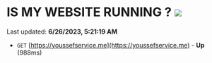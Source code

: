 # IS MY WEBSITE RUNNING ? [![](https://img.shields.io/static/v1?label=Sponsor&message=%E2%9D%A4&logo=GitHub&color=%23fe8e86)](https://github.com/sponsors/<username>)

Last updated: **6/26/2023, 5:21:19 AM**

- `GET` [https://youssefservice.me](https://youssefservice.me) - **Up** (988ms)
